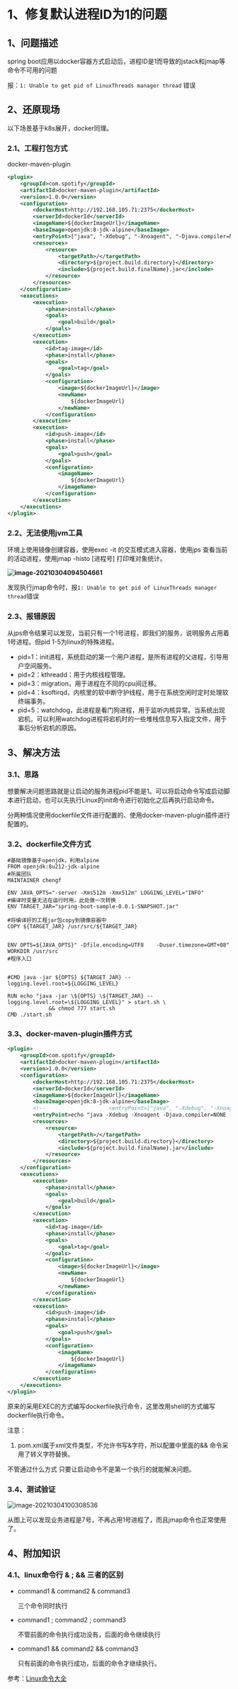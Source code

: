 # 1、修复默认进程ID为1的问题

## 1、问题描述

spring boot应用以docker容器方式启动后，进程ID是1而导致的jstack和jmap等命令不可用的问题

报：`1: Unable to get pid of LinuxThreads manager thread` 错误

## 2、还原现场

以下场景基于k8s展开，docker同理。

### 2.1、工程打包方式

docker-maven-plugin

```xml
<plugin>
    <groupId>com.spotify</groupId>
    <artifactId>docker-maven-plugin</artifactId>
    <version>1.0.0</version>
    <configuration>
        <dockerHost>http://192.168.105.71:2375</dockerHost>
        <serverId>dockerId</serverId>
        <imageName>${dockerImageUrl}</imageName>
        <baseImage>openjdk:8-jdk-alpine</baseImage>
        <entryPoint>["java", "-Xdebug", "-Xnoagent", "-Djava.compiler=NONE", "-Xrunjdwp:transport=dt_socket,address=5005,server=y,suspend=n","-Duser.timezone=GMT+08","-Djava.security.egd=file:/dev/./urandom", "-jar", "/${project.build.finalName}.jar"]</entryPoint>
        <resources>
            <resource>
                <targetPath>/</targetPath>
                <directory>${project.build.directory}</directory>
                <include>${project.build.finalName}.jar</include>
            </resource>
        </resources>
    </configuration>
    <executions>
        <execution>
            <phase>install</phase>
            <goals>
                <goal>build</goal>
            </goals>
        </execution>
        <execution>
            <id>tag-image</id>
            <phase>install</phase>
            <goals>
                <goal>tag</goal>
            </goals>
            <configuration>
                <image>${dockerImageUrl}</image>
                <newName>
                    ${dockerImageUrl}
                </newName>
            </configuration>
        </execution>
        <execution>
            <id>push-image</id>
            <phase>install</phase>
            <goals>
                <goal>push</goal>
            </goals>
            <configuration>
                <imageName>
                    ${dockerImageUrl}
                </imageName>
            </configuration>
        </execution>
    </executions>
</plugin>
```



### 2.2、无法使用jvm工具

环境上使用镜像创建容器，使用exec -it 的交互模式进入容器，使用jps 查看当前的活动进程，使用jmap -histo [进程号] 打印堆对象统计。

**![image-20210304094504661](images/image-20210304094504661.png)**

发现执行jmap命令时，报`1: Unable to get pid of LinuxThreads manager thread`错误

### 2.3、报错原因

从jps命令结果可以发现，当前只有一个1号进程，即我们的服务，说明服务占用着1号进程。但pid 1-5为linux的特殊进程。

* pid=1：init进程，系统启动的第一个用户进程，是所有进程的父进程，引导用户空间服务。
* pid=2：kthreadd：用于内核线程管理。
* pid=3：migration，用于进程在不同的cpu间迁移。
* pid=4：ksoftirqd，内核里的软中断守护线程，用于在系统空闲时定时处理软终端事务。
* pid=5：watchdog，此进程是看门狗进程，用于监听内核异常。当系统出现宕机，可以利用watchdog进程将宕机时的一些堆栈信息写入指定文件，用于事后分析宕机的原因。

## 3、解决方法

### 3.1、思路

想要解决问题思路就是让启动的服务进程pid不能是1。可以将启动命令写成启动脚本进行启动，也可以先执行Linux的init命令进行初始化之后再执行启动命令。

分两种情况使用dockerfile文件进行配置的、使用docker-maven-plugin插件进行配置的。

### 3.2、dockerfile文件方式

```shell
#基础镜像基于openjdk，利用alpine
FROM openjdk:8u212-jdk-alpine
#所属团队
MAINTAINER chengf

ENV JAVA_OPTS="-server -Xms512m -Xmx512m" LOGGING_LEVEL="INFO"
#编译时变量无法在运行时用，此处做一次转换
ENV TARGET_JAR="spring-boot-sample-0.0.1-SNAPSHOT.jar"

#将编译好的工程jar包copy到镜像容器中
COPY ${TARGET_JAR} /usr/src/${TARGET_JAR}


ENV OPTS=${JAVA_OPTS}" -Dfile.encoding=UTF8    -Duser.timezone=GMT+08"
WORKDIR /usr/src
#程序入口


#CMD java -jar ${OPTS} ${TARGET_JAR} --logging.level.root=${LOGGING_LEVEL}

RUN echo "java -jar \${OPTS} \${TARGET_JAR} --logging.level.root=\${LOGGING_LEVEL}" > start.sh \
             && chmod 777 start.sh
CMD ./start.sh
```

### 3.3、docker-maven-plugin插件方式

```xml
<plugin>
    <groupId>com.spotify</groupId>
    <artifactId>docker-maven-plugin</artifactId>
    <version>1.0.0</version>
    <configuration>
        <dockerHost>http://192.168.105.71:2375</dockerHost>
        <serverId>dockerId</serverId>
        <imageName>${dockerImageUrl}</imageName>
        <baseImage>openjdk:8-jdk-alpine</baseImage>
        <!--					<entryPoint>["java", "-Xdebug", "-Xnoagent", "-Djava.compiler=NONE", "-Xrunjdwp:transport=dt_socket,address=5009,server=y,suspend=n", "-Duser.timezone=GMT+08","-Djava.security.egd=file:/dev/./urandom", "-jar", "/${project.build.finalName}.jar"]</entryPoint>-->
        <entryPoint>echo "java -Xdebug -Xnoagent -Djava.compiler=NONE -Xrunjdwp:transport=dt_socket,address=5005,server=y,suspend=n -Duser.timezone=GMT+08 -Djava.security.egd=file:/dev/./urandom -jar /${project.build.finalName}.jar" > start.sh &amp;&amp; chmod 777 start.sh &amp;&amp; ./start.sh</entryPoint>
        <resources>
            <resource>
                <targetPath>/</targetPath>
                <directory>${project.build.directory}</directory>
                <include>${project.build.finalName}.jar</include>
            </resource>
        </resources>
    </configuration>
    <executions>
        <execution>
            <phase>install</phase>
            <goals>
                <goal>build</goal>
            </goals>
        </execution>
        <execution>
            <id>tag-image</id>
            <phase>install</phase>
            <goals>
                <goal>tag</goal>
            </goals>
            <configuration>
                <image>${dockerImageUrl}</image>
                <newName>
                    ${dockerImageUrl}
                </newName>
            </configuration>
        </execution>
        <execution>
            <id>push-image</id>
            <phase>install</phase>
            <goals>
                <goal>push</goal>
            </goals>
            <configuration>
                <imageName>
                    ${dockerImageUrl}
                </imageName>
            </configuration>
        </execution>
    </executions>
</plugin>
```

原来的<entryPoint>采用EXEC的方式编写dockerfile执行命令，这里改用shell的方式编写dockerfile执行命令。

注意：

1. pom.xml属于xml文件类型，不允许书写&字符，所以配置中<entryPoint>里面的&& 命令采用了转义字符替换。

不管通过什么方式 只要让启动命令不是第一个执行的就能解决问题。

### 3.4、测试验证

![image-20210304100308536](images/image-20210304100308536.png)

从图上可以发现业务进程是7号，不再占用1号进程了，而且jmap命令也正常使用了。

## 4、附加知识

### 4.1、linux命令行 &   ;     && 三者的区别

* command1 & command2 & command3

  三个命令同时执行

* command1 ; command2 ;  command3

  不管前面的命令执行成功没有，后面的命令继续执行

* command1 && command2 &&  command3

  只有前面的命令执行成功，后面的命令才继续执行。

参考：[Linux命令大全](https://www.linuxcool.com/)